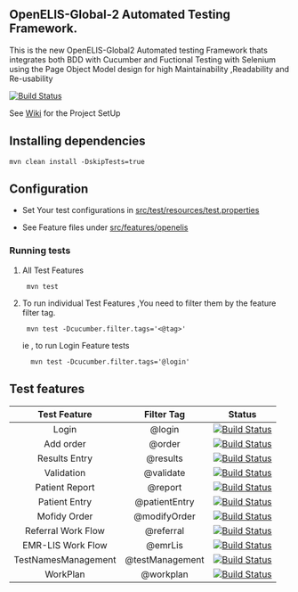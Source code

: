 ## OpenELIS-Global-2 Automated Testing Framework.

This is the new OpenELIS-Global2 Automated testing Framework thats integrates both BDD with Cucumber and Fuctional Testing
with Selenium using the Page Object Model design for high Maintainability ,Readability and Re-usability

[![Build Status](https://github.com/I-TECH-UW/openelis-qaframework/actions/workflows/qa.yml/badge.svg)](https://github.com/I-TECH-UW/openelis-qaframework/actions/workflows/qa.yml)

See [Wiki](https://github.com/I-TECH-UW/openelis-qaframework/wiki) for the Project SetUp

## Installing dependencies

    mvn clean install -DskipTests=true

## Configuration

- Set Your test configurations in [src/test/resources/test.properties](./src/test/resources/test.properties)

- See Feature files under [src/features/openelis](./src/features/openelis)

### Running tests

1. All Test Features

        mvn test

2. To run individual Test Features ,You need to filter them by the feature filter tag.

        mvn test -Dcucumber.filter.tags='<@tag>'   

   ie , to run Login Feature tests

         mvn test -Dcucumber.filter.tags='@login'   

## Test features

|    Test Feature     |   Filter Tag    |                                                                                                    Status                                                                                                     |
|:-------------------:|:---------------:|:-------------------------------------------------------------------------------------------------------------------------------------------------------------------------------------------------------------:|
|        Login        |     @login      |           [![Build Status](https://github.com/I-TECH-UW/openelis-qaframework/actions/workflows/login.yml/badge.svg)](https://github.com/I-TECH-UW/openelis-qaframework/actions/workflows/login.yml)           |
|      Add order      |     @order      |        [![Build Status](https://github.com/I-TECH-UW/openelis-qaframework/actions/workflows/addOrder.yml/badge.svg)](https://github.com/I-TECH-UW/openelis-qaframework/actions/workflows/addOrder.yml)        |  
|    Results Entry    |    @results     |     [![Build Status](https://github.com/I-TECH-UW/openelis-qaframework/actions/workflows/resultEntry.yml/badge.svg)](https://github.com/I-TECH-UW/openelis-qaframework/actions/workflows/resultEntry.yml)     | 
|     Validation      |    @validate    |      [![Build Status](https://github.com/I-TECH-UW/openelis-qaframework/actions/workflows/validation.yml/badge.svg)](https://github.com/I-TECH-UW/openelis-qaframework/actions/workflows/validation.yml)      |
|   Patient Report    |     @report     |   [![Build Status](https://github.com/I-TECH-UW/openelis-qaframework/actions/workflows/patientReport.yml/badge.svg)](https://github.com/I-TECH-UW/openelis-qaframework/actions/workflows/patientReport.yml)   |
|    Patient Entry    |  @patientEntry  |    [![Build Status](https://github.com/I-TECH-UW/openelis-qaframework/actions/workflows/patientEntry.yml/badge.svg)](https://github.com/I-TECH-UW/openelis-qaframework/actions/workflows/patientEntry.yml)    |
|    Mofidy Order     |  @modifyOrder   |     [![Build Status](https://github.com/I-TECH-UW/openelis-qaframework/actions/workflows/modifyOrder.yml/badge.svg)](https://github.com/I-TECH-UW/openelis-qaframework/actions/workflows/modifyOrder.yml)     | 
| Referral Work Flow  |    @referral    | [![Build Status](https://github.com/I-TECH-UW/openelis-qaframework/actions/workflows/referalWorkFlow.yml/badge.svg)](https://github.com/I-TECH-UW/openelis-qaframework/actions/workflows/referalWorkFlow.yml) | 
|  EMR-LIS Work Flow  |     @emrLis     |          [![Build Status](https://github.com/I-TECH-UW/openelis-qaframework/actions/workflows/emrLis.yml/badge.svg)](https://github.com/I-TECH-UW/openelis-qaframework/actions/workflows/emrLis.yml)          | 
| TestNamesManagement | @testManagement |  [![Build Status](https://github.com/I-TECH-UW/openelis-qaframework/actions/workflows/testManagement.yml/badge.svg)](https://github.com/I-TECH-UW/openelis-qaframework/actions/workflows/testManagement.yml)  | 
|      WorkPlan       |    @workplan    |        [![Build Status](https://github.com/I-TECH-UW/openelis-qaframework/actions/workflows/workplan.yml/badge.svg)](https://github.com/I-TECH-UW/openelis-qaframework/actions/workflows/workplan.yml)        | 

 <!-- ## CI Local Tests
 [![Build Status](https://github.com/I-TECH-UW/openelis-qaframework/actions/workflows/test-local.yml/badge.svg)](https://github.com/I-TECH-UW/openelis-qaframework/actions/workflows/test-local.yml) -->

